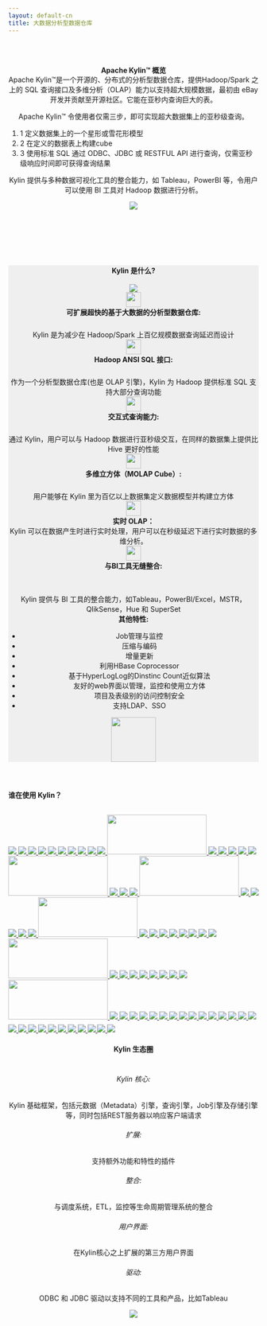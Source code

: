 ```yaml
---
layout: default-cn
title: 大数据分析型数据仓库
---
```



<main id="main" >
  <div class="container" >
    <div id="zero" class=" main" >
      <header style=" padding:2em 0 4em 0;">
        <div class="container" >
          <h4 class="index-title"><span>Apache Kylin™ 概览</span></h4>
          <div class="row" style="margin-top:-20px;">
            <div class="col-sm-12 col-md-12">              
              <p class="title_text"> Apache Kylin™是一个开源的、分布式的分析型数据仓库，提供Hadoop/Spark 之上的 SQL 查询接口及多维分析（OLAP）能力以支持超大规模数据，最初由 eBay 开发并贡献至开源社区。它能在亚秒内查询巨大的表。</p>
              <p class="title_text"> Apache Kylin™ 令使用者仅需三步，即可实现超大数据集上的亚秒级查询。</p>
              <div align="left">
                <ol class="none-icon">
                  <li>
                    <span class="li-circle">1</span>
                    定义数据集上的一个星形或雪花形模型
                  </li>
                  <li>
                    <span class="li-circle">2</span>
                    在定义的数据表上构建cube
                  </li>
                  <li>
                    <span class="li-circle">3</span>
                    使用标准 SQL 通过 ODBC、JDBC 或 RESTFUL API 进行查询，仅需亚秒级响应时间即可获得查询结果
                  </li>
                  </ol>
              </div>  
              <p class="title_text">Kylin 提供与多种数据可视化工具的整合能力，如 Tableau，PowerBI 等，令用户可以使用 BI 工具对 Hadoop 数据进行分析。</p>
              <img id="diagram" src="{{ "/assets/images/kylin_diagram.png"| prepend: site.baseurl }}"> </div>
          </div>
        </div>
        <!-- /container --> 
      </header>
    </div>
    <!-- / section --> 
  </div>
  <!-- /container -->
  <section id="second" class="main">
    <header style="background-color:#efefef;">
      <div class="container"  >
        <h4 class="index-title"><span> Kylin 是什么? </span></h4>
        <img id="intro_logo" src="{{"/assets/images/kylin_logo.png" | prepend: site.baseurl }}">
        <!-- second-->
        <div class="row">
          <div class="col-sm-8 col-md-8">
            <div class="col-sm-6 col-md-6 ">
              <div class="card-s">
                <div class="home-pic">
                  <img width="30" src="{{"/assets/images/icon_index_olap.png" | prepend: site.baseurl }}">
                </div>
                <b>可扩展超快的基于大数据的分析型数据仓库: </b><br/>
                <div class="indent" style="margin-top: 25px">Kylin 是为减少在 Hadoop/Spark 上百亿规模数据查询延迟而设计</div>
              </div>
            </div>
            <div class="col-sm-6 col-md-6">
              <div class="card-s">
                <div class="home-pic">
                  <img width="30" src="{{"/assets/images/icon_index_hadoop.png" | prepend: site.baseurl }}">
                </div>
                <b>Hadoop ANSI SQL 接口: </b><br/>
                <div class="indent" style="margin-top: 25px">作为一个分析型数据仓库(也是 OLAP 引擎)，Kylin 为 Hadoop 提供标准 SQL 支持大部分查询功能</div>
              </div>
            </div>
            <div class="col-sm-6 col-md-6">
              <div class="card-s">
                <div class="home-pic">
                  <img width="30" src="{{"/assets/images/icon_index_query.png" | prepend: site.baseurl }}">
                </div>
                <b>交互式查询能力: </b><br/>
                <div class="indent" style="margin-top: 25px">通过 Kylin，用户可以与 Hadoop 数据进行亚秒级交互，在同样的数据集上提供比 Hive 更好的性能</div>
              </div>
            </div>
            <div class="col-sm-6 col-md-6"> 
              <div class="card-s">
                <div class="home-pic">
                  <img width="30" src="{{"/assets/images/icon_index_cube.png" | prepend: site.baseurl }}"> 
                </div>
                <b>多维立方体（MOLAP Cube）: </b><br/>
                <div class="indent" style="margin-top: 25px">用户能够在 Kylin 里为百亿以上数据集定义数据模型并构建立方体</div>
              </div>
            </div>
            <div class="col-sm-6 col-md-6">
              <div class="card-s">
                <div class="home-pic">
                  <img width="30" src="{{"/assets/images/icon_index_streaming.png" | prepend: site.baseurl }}"> 
                </div>
                <b>实时 OLAP：</b><br/>
                <div class="indent">Kylin 可以在数据产生时进行实时处理，用户可以在秒级延迟下进行实时数据的多维分析。 </div>
              </div>
            </div>
            <div class="col-sm-6 col-md-6">
              <div class="card-s">
                <div class="home-pic">
                  <img width="30" src="{{"/assets/images/icon_index_shape.png" | prepend: site.baseurl }}">
                </div>
                <b>与BI工具无缝整合:</b><br/>
                <div class="indent" style="margin-top: 47px">Kylin 提供与 BI 工具的整合能力，如Tableau，PowerBI/Excel，MSTR，QlikSense，Hue 和 SuperSet</div>
              </div>
            </div>
          </div>
          <div class="col-sm-4 col-md-4 card-l">
            <b>其他特性:</b> <br/>
            <ul class="indent">
              <li>Job管理与监控 </li>
              <li>压缩与编码 </li>
              <li>增量更新 </li>
              <li>利用HBase Coprocessor</li>
              <li>基于HyperLogLog的Dinstinc Count近似算法</li>
              <li>友好的web界面以管理，监控和使用立方体 </li>
              <li>项目及表级别的访问控制安全</li>
              <li>支持LDAP、SSO </li>
            </ul>
            <div class="other-pic">
              <img width="90" src="{{"/assets/images/icon_index_highlights.png" | prepend: site.baseurl }}">
            </div>
          </div>
        </div>
      </div>
      <!-- /container --> 
    </header>
  </section>
  <!-- second -->
  <section id="first" class="main">
    <div class="container" >
        <h4 class="index-title" style="margin-top:50px;"><span>谁在使用 Kylin？</span></h4>
        <div class="row" style="margin-top:30px;">
            <!-- 1 -->
            <a class="sponsor" href="http://www.ebay.com/"> 
                <img src="/images/logo/ebay.png">
            </a>
            <a class="sponsor" href="https://www.cisco.com/"> 
                <img src="/images/logo/cisco.jpg">
            </a>
            <a class="sponsor" href="https://about.yahoo.co.jp/info/en/"> 
                <img src="/images/logo/yahoo.png">
            </a>
            <a class="sponsor" href="https://www.samsung.com/cn/"> 
                <img src="/images/logo/samsung.png">
            </a>
            <a class="sponsor" href="http://map.baidu.com/"> 
                <img src="/images/logo/baidu.png">
            </a>
            <!-- 2 -->
            <a class="sponsor" href="https://www.apple.com/"> 
                <img src="/images/logo/apple.jpg">
            </a>
            <a class="sponsor" href="https://www.microsoft.com/"> 
                <img src="/images/logo/microsoft.jpg">
            </a> 
            <a class="sponsor" href="https://www.amazon.com/"> 
                <img src="/images/logo/amazon.png">
            </a>  
            <a class="sponsor" href="https://www.gome.com.cn/"> 
                <img src="/images/logo/gome.png">
            </a>
            <a class="sponsor" href="https://www.jpmorgan.com/"> 
                <img src="/images/logo/jpmorgan.png">
            </a>
            <!-- 3 -->
            <a class="sponsor" href="https://strikingly.com/"> 
                <img style="width: 200px;height: 80px" src="/images/logo/strikingly.png">
            </a>
            <a class="sponsor" href="https://cn.danale.com/"> 
                <img src="/images/logo/danale.png">
            </a>
            <a class="sponsor" href="https://www.58.com/"> 
                <img src="/images/logo/58.png">
            </a>
            <a class="sponsor" href="http://www.jd.com/"> 
                <img src="/images/logo/jd.jpg">
            </a>
            <a class="sponsor" href="http://www.4399.com/"> 
                <img src="/images/logo/4399.png">
            </a>
            <!-- 4 -->
            <a class="sponsor" href="http://www.exponential.com/"> 
                <img src="/images/logo/exponential.jpg">
            </a>
            <a class="sponsor" href="http://www.ctrip.com/"> 
                <img style="width: 200px;height: 80px" src="/images/logo/ctrip.png">
            </a>
            <a class="sponsor" href="http://www.didiglobal.com/"> 
                <img src="/images/logo/didi.png">
            </a>
            <a class="sponsor" href="http://www.dream-it.cn/"> 
                <img src="/images/logo/dreamsoft.png">
            </a>
            <a class="sponsor" href="http://www.meituan.com/"> 
                <img src="/images/logo/meituan.jpg">
            </a>
            <!-- 5 -->
            <a class="sponsor" href="https://kyligence.io/"> 
                <img style="width: 200px;height: 80px;text-align: left;" src="/images/logo/kyligence.jpg">
            </a>
            <a class="sponsor" href="https://www.envision-group.com/cn/"> 
                <img src="/images/logo/envision.png">
            </a>
            <a class="sponsor" href="https://gameforge.com/"> 
                <img src="/images/logo/gameforge.png">
            </a> 
            <a class="sponsor" href="https://www.glispa.com/"> 
                <img src="/images/logo/glispa.jpg">
            </a>
            <a class="sponsor" href="https://www.sohu.com/"> 
                <img src="/images/logo/soho.png">
            </a>
            <!-- 6 -->
            <a class="sponsor" href="http://www.300.cn/"> 
                <img src="/images/logo/growforce.png">
            </a>
            <a class="sponsor" href="https://www.hobsons.com/"> 
                <img style="width: 200px;height: 80px" src="/images/logo/hobsons.png">
            </a>
            <a class="sponsor" href="http://www.iflytek.com/"> 
                <img src="/images/logo/iflytek.png">
            </a>
            <a class="sponsor" href="http://www.iqiyi.com/"> 
                <img src="/images/logo/iqiyi.png">
            </a>
            <a class="sponsor" href="javascript:void(0);">
                <img src="/images/logo/leeco.png">
            </a>
            <!-- 7 -->
            <a class="sponsor" href="https://www.meizu.com/"> 
                <img src="/images/logo/meizu.png">
            </a>
            <a class="sponsor" href="http://life.pingan.com/"> 
                <img src="/images/logo/pingan.png">
            </a>
            <a class="sponsor" href="https://www.qunar.com/"> 
                <img src="/images/logo/qunar.png">
            </a>
            <a class="sponsor" href="http://www.stratebi.com/"> 
                <img src="/images/logo/stratebi.png">
            </a>
            <a class="sponsor" href="https://www.toutiao.com/"> 
                <img src="/images/logo/toutiao.png">
            </a>
            <!-- 8 -->
            <a class="sponsor" href="https://www.trinitymobility.com/"> 
                <img style="width: 200px;height: 80px" src="/images/logo/trinity.png">
            </a>
            <a class="sponsor" href="http://www.uc.cn/"> 
                <img src="/images/logo/uc.png">
            </a>
            <a class="sponsor" href="http://www.vip.com/"> 
                <img src="/images/logo/vipcom.png">
            </a>
            <a class="sponsor" href="http://www.wanda.cn/"> 
                <img src="/images/logo/wanda.png">
            </a>
            <a class="sponsor" href="http://www.zte.com.cn/"> 
                <img src="/images/logo/zte.png">
            </a>
            <!-- 9 -->             
            <a class="sponsor" href="https://www.infoworks.io/"> 
                <img src="/images/logo/infoworks.png">
            </a>
            <a class="sponsor" href="https://www.expedia.com/"> 
                <img src="/images/logo/expedia.jpg">
            </a>             
            <a class="sponsor" href="https://www.telecoming.com/"> 
                <img src="/images/logo/telecoming.jpg">
            </a>
            <a class="sponsor" href="http://www.163.com/"> 
                <img src="/images/logo/netease.png">
            </a>
            <a class="sponsor" href="http://www.mininglamp.com/"> 
                <img style="width: 200px;height: 80px;margin-bottom: 10px;text-align: left;" src="/images/logo/mininglamp.png">
            </a>
            <!-- 10 -->
            <a class="sponsor" href="https://www.ele.me/home/"> 
                <img src="/images/logo/ele.png">
            </a>
            <a class="sponsor" href="https://www.teld.cn/"> 
                <img src="/images/logo/teld.jpg">
            </a>
            <a class="sponsor" href="https://www.tencent.com/"> 
                <img src="/images/logo/tencent.jpg">
            </a>
            <a class="sponsor" href="http://www.xiaomi.com/"> 
                <img src="/images/logo/xiaomi.jpg">
            </a>
            <a class="sponsor" href="http://www.wanmei.com/">
                <img src="/images/logo/wanmei.jpg">
            </a>
            <!-- 11 -->
            <a class="sponsor" href="http://www.powerbi.com.cn/">
                <img src="/images/logo/aowei.jpg">
            </a>
            <a class="sponsor" href="http://www.chinaoly.com/"> 
                <img src="/images/logo/chinaoly.jpg">
            </a>  
            <a class="sponsor" href="https://www.jianshu.com/">
                <img src="/images/logo/jianshu.jpg">
            </a>
            <a class="sponsor" href="http://www.keruyun.com/"> 
                <img src="/images/logo/keruyun.jpg">
            </a>
            <a class="sponsor" href="https://www.qutoutiao.net/">
                <img src="/images/logo/qutoutiao.jpg">
            </a>
            <!-- 12 -->
            <a class="sponsor" href="http://www.bianfeng.com/">
                <img src="/images/logo/bianfeng.jpg">
            </a>
            <a class="sponsor" href="https://www.missfresh.cn/">
                <img src="/images/logo/meiriyouxian.jpg">
            </a>
            <a class="sponsor" href="https://www.meitu.com/">
                <img src="/images/logo/meitu.jpg">
            </a>
            <a class="sponsor" href="https://www.neusoft.com/"> 
                <img src="/images/logo/neusoft.jpg">
            </a>
            <a class="sponsor" href="https://www.wenjuan.com/">
                <img src="/images/logo/wenjuanwang.jpg">
            </a>
            <!-- 13 -->
            <a class="sponsor" href="http://www.yidianzixun.com/">
                <img src="/images/logo/yidianzixun.jpg">
            </a>
            <a class="sponsor" href="https://www.bestpay.com.cn/">
                <img src="/images/logo/yizhifu.jpg">
            </a>
            <a class="sponsor" href="https://www.zybang.com/">
                <img src="/images/logo/zuoyebang.jpg">
            </a>
            <a class="sponsor" href="http://www.zqykj.com/"> 
                <img src="/images/logo/zhiqiyun.jpg">
            </a>
            <a class="sponsor" href="https://www.epam.com/"> 
                <img src="/images/logo/epam.jpg">
            </a>
            <!-- 14 -->
            <a class="sponsor" href="http://www.moji.com/"> 
                <img src="/images/logo/moji.jpg">
            </a>
            <a class="sponsor" href="http://www.ke.com/"> 
                <img src="/images/logo/beike.jpg">
            </a>
            <a class="sponsor" href="https://www.zto.com/"> 
                <img src="/images/logo/zto.jpg">
            </a>   
            <a class="sponsor" href="https://www.hundsun.com/"> 
                <img src="/images/logo/hundsun.jpg">
            </a>
            <a class="sponsor" href="https://www.deppon.com/"> 
                <img src="/images/logo/deppon.jpg">
            </a> 
            <!-- 15 -->
            <a class="sponsor" href="https://www.dmall.com/"> 
                <img src="/images/logo/dmall.jpg">
            </a>
        </div>
        <!-- /container --> 
      </div>
   <header>
      <div class="container" >
        <h4 class="index-title"><span>Kylin 生态圈</span></h4>
        <div class="row" style="margin-top:40px;">
          <div class="col-sm-7 col-md-7" id="ecosystem">
            <h6>
              <span class="circle-spot">Kylin 核心:</span>
            </h6> 
            <p>Kylin 基础框架，包括元数据（Metadata）引擎，查询引擎，Job引擎及存储引擎等，同时包括REST服务器以响应客户端请求</p>
            <h6>
              <span class="circle-spot">扩展:</span>
            </h6> 
            <p>支持额外功能和特性的插件</p>
            <h6>
              <span class="circle-spot">整合:</span>
            </h6> 
            <p>与调度系统，ETL，监控等生命周期管理系统的整合</p>
            <h6>
              <span class="circle-spot">用户界面:</span>
            </h6> 
            <p>在Kylin核心之上扩展的第三方用户界面</p>
            <h6>
              <span class="circle-spot">驱动:</span>
            </h6> 
            <p>ODBC 和 JDBC 驱动以支持不同的工具和产品，比如Tableau</p>
          </div>
          <div class="col-sm-5 col-md-5"> <img id="core" src="{{"/assets/images/core.png"| prepend: site.baseurl }}"> </div>
        </div>
        <!-- /container --> 
      </div>
    </header>
  </section>  
</main>
